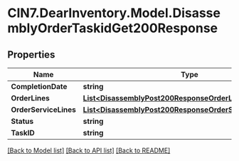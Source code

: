 # CIN7.DearInventory.Model.DisassemblyOrderTaskidGet200Response

## Properties

| Name                  | Type                                                                                                                    | Description | Notes      |
| --------------------- | ----------------------------------------------------------------------------------------------------------------------- | ----------- | ---------- |
| **CompletionDate**    | **string**                                                                                                              |             | [optional] |
| **OrderLines**        | [**List&lt;DisassemblyPost200ResponseOrderLinesInner&gt;**](DisassemblyPost200ResponseOrderLinesInner.md)               |             | [optional] |
| **OrderServiceLines** | [**List&lt;DisassemblyPost200ResponseOrderServiceLinesInner&gt;**](DisassemblyPost200ResponseOrderServiceLinesInner.md) |             | [optional] |
| **Status**            | **string**                                                                                                              |             | [optional] |
| **TaskID**            | **string**                                                                                                              |             | [optional] |

[[Back to Model list]](../README.md#documentation-for-models) [[Back to API list]](../README.md#documentation-for-api-endpoints) [[Back to README]](../README.md)
